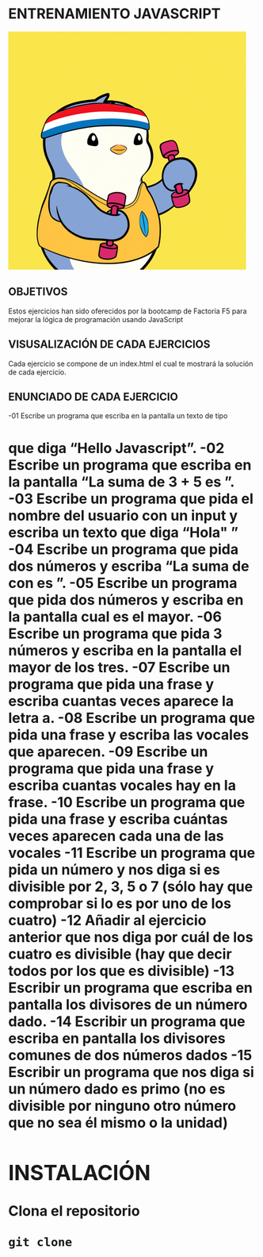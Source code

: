 # ENTRENAMIENTO  JAVASCRIPT
<div>
<img src="./assets/gif/giphy.gif">
</div>

## OBJETIVOS

Estos ejercicios han sido oferecidos por la bootcamp de Factoría F5 para mejorar la lógica de programación usando JavaScript


## VISUSALIZACIÓN DE CADA EJERCICIOS

Cada ejercicio se compone de un index.html el cual te mostrará la solución de cada ejercicio.


## ENUNCIADO DE CADA EJERCICIO

-01 Escribe un programa que escriba en la pantalla un texto de tipo <h1> que diga “Hello Javascript”.
-02 Escribe un programa que escriba en la pantalla “La suma de 3 + 5 es <resultado>”.
-03 Escribe un programa que pida el nombre del usuario con un input y escriba un texto que diga “Hola" <nombre-de-usuario>”
-04 Escribe un programa que pida dos números y escriba “La suma de <numero-uno> con <numero-dos> es <resultado>”.
-05 Escribe un programa que pida dos números y escriba en la pantalla cual es el mayor.
-06 Escribe un programa que pida 3 números y escriba en la pantalla el mayor de los tres.
-07 Escribe un programa que pida una frase y escriba cuantas veces aparece la letra a.
-08 Escribe un programa que pida una frase y escriba las vocales que aparecen.
-09 Escribe un programa que pida una frase y escriba cuantas vocales hay en la frase.
-10 Escribe un programa que pida una frase y escriba cuántas veces aparecen cada una de las vocales
-11 Escribe un programa que pida un número y nos diga si es divisible por 2, 3, 5 o 7 (sólo hay que comprobar si lo es por uno de los cuatro)
-12 Añadir al ejercicio anterior que nos diga por cuál de los cuatro es divisible (hay que decir todos por los que es divisible)
-13 Escribir un programa que escriba en pantalla los divisores de un número dado.
-14 Escribir un programa que escriba en pantalla los divisores comunes de dos números dados
-15 Escribir un programa que nos diga si un número dado es primo (no es divisible por ninguno otro número que no sea él mismo o la unidad)



## INSTALACIÓN

Clona el repositorio 
```
git clone 
```



